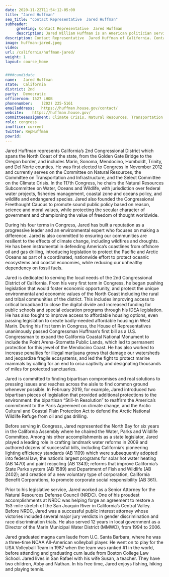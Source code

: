 ```yaml
---
date: 2020-11-22T11:54:12-05:00
title: "Jared Huffman"
seo_title: "contact Representative  Jared Huffman"
subheader:
     greeting: Contact Representative  Jared Huffman 
     description: Jared William Huffman is an American politician serving as the U.S. Representative for California's 2nd congressional district since 2013. He is a member of the Democratic Party. From 2006 to 2012, Huffman was a member of the California State Assembly, representing the 6th district.
description: Contact Representative  Jared Huffman of California. Contact information for Jared Huffman includes email address, phone number, and mailing address.
image: huffman-jared.jpeg
video: 
url: /california/huffman-jared/
weight: 1
layout: course_home


####candidate
name:	Jared Huffman
state:	California
district: 2nd
party:	Democratic
officeroom:	1527 LHOB
phonenumber:	(202) 225-5161
emailaddress:	https://huffman.house.gov/contact/
website:	https://huffman.house.gov/
committeeassignment: Climate Crisis, Natural Resources, Transportation and Infrastructure
role: congress
inoffice: current
twitter: RepHuffman
powrid: 
---
```


Jared Huffman represents California’s 2nd Congressional District which spans the North Coast of the state, from the Golden Gate Bridge to the Oregon border, and includes Marin, Sonoma, Mendocino, Humboldt, Trinity, and Del Norte counties. He was first elected to Congress in November 2012 and currently serves on the Committee on Natural Resources, the Committee on Transportation and Infrastructure, and the Select Committee on the Climate Crisis. In the 117th Congress, he chairs the Natural Resources Subcommittee on Water, Oceans and Wildlife, with jurisdiction over federal water projects, fisheries management, coastal zone and oceans policy, and wildlife and endangered species. Jared also founded the Congressional Freethought Caucus to promote sound public policy based on reason, science and moral values, while protecting the secular character of government and championing the value of freedom of thought worldwide.
 
During his four terms in Congress, Jared has built a reputation as a progressive leader and an environmental expert who focuses on making a difference. Jared is also committed to ensuring our communities are resilient to the effects of climate change, including wildfires and droughts. He has been instrumental in defending America’s coastlines from offshore oil and gas drilling, introducing legislation to protect the Pacific and Arctic Oceans as part of a coordinated, nationwide effort to protect oceanic ecosystems and coastal economies, while reducing our unhealthy dependency on fossil fuels.
 
Jared is dedicated to serving the local needs of the 2nd Congressional District of California. From his very first term in Congress, he began pushing legislation that would foster economic opportunity, and protect the unique environmental and economic values of the North Coast including the rural and tribal communities of the district. This includes improving access to critical broadband to close the digital divide and increased funding for public schools and special education programs through his IDEA legislation. He has also fought to improve access to affordable housing options, even passing legislation to create badly-needed affordable housing in West Marin. During his first term in Congress, the House of Representatives unanimously passed Congressman Huffman’s first bill as a U.S. Congressman to expand the California Coastal National Monument to include the Point Arena-Stornetta Public Lands, which led to permanent protection for this jewel of the Mendocino Coast. He has also worked to increase penalties for illegal marijuana grows that damage our watersheds and jeopardize fragile ecosystems, and led the fight to protect marine mammals by calling for an end to orca captivity and designating thousands of miles for protected sanctuaries.
 
Jared is committed to finding bipartisan compromises and real solutions to pressing issues and reaches across the aisle to find common ground whenever possible. In February 2019, for example, Jared introduced two bipartisan pieces of legislation that provided additional protections to the environment: the bipartisan “Still-In Resolution” to reaffirm the America’s commitment to the Paris Agreement on climate change, and the Arctic Cultural and Coastal Plain Protection Act to defend the Arctic National Wildlife Refuge from oil and gas drilling.
 
Before serving in Congress, Jared represented the North Bay for six years in the California Assembly where he chaired the Water, Parks and Wildlife Committee. Among his other accomplishments as a state legislator, Jared played a leading role in crafting landmark water reforms in 2009 and authored dozens of successful bills, including California’s pioneering lighting efficiency standards (AB 1109) which were subsequently adopted into federal law; the nation’s largest programs for solar hot water heating (AB 1470) and paint recycling (AB 1343); reforms that improve California’s State Parks system (AB 1589) and Department of Fish and Wildlife (AB 2402); and creation of a new voluntary type of corporation, California Benefit Corporations, to promote corporate social responsibility (AB 361).
 
Prior to his legislative service, Jared worked as a Senior Attorney for the Natural Resources Defense Council (NRDC). One of his proudest accomplishments at NRDC was helping forge an agreement to restore a 153-mile stretch of the San Joaquin River in California’s Central Valley. Before NRDC, Jared was a successful public interest attorney whose victories included several major jury verdicts in gender discrimination and race discrimination trials. He also served 12 years in local government as a Director of the Marin Municipal Water District (MMWD), from 1994 to 2006.
 
Jared graduated magna cum laude from U.C. Santa Barbara, where he was a three-time NCAA All-American volleyball player. He went on to play for the USA Volleyball Team in 1987 when the team was ranked #1 in the world, before attending and graduating cum laude from Boston College Law School. Jared lives in San Rafael with his wife Susan, a teacher. They have two children, Abby and Nathan. In his free time, Jared enjoys fishing, hiking and playing tennis.